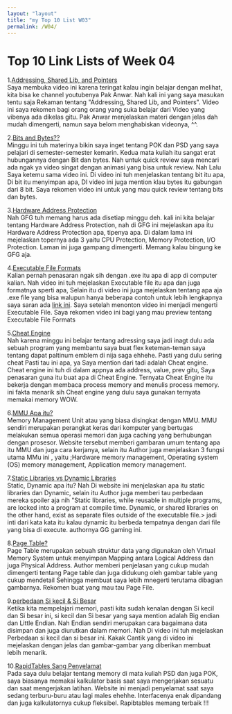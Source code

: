 ```yaml
---
layout: "layout"
title: "my Top 10 List W03"
permalink: /W04/
---
```


# Top 10 Link Lists of Week 04

   1.[Addressing, Shared Lib, and Pointers](https://www.youtube.com/watch?v=aQgyZGd1MhY)<br>
      Saya membuka video ini karena teringat kalau ingin belajar dengan  melihat, kita  bisa ke channel youtubenya Pak Anwar. Nah kali ini yang saya masukan tentu saja
      Rekaman tentang "Addressing, Shared Lib, and Pointers". Video ini saya rekomen bagi orang orang yang suka belajar dari Video yang vibenya ada dikelas gitu. Pak Anwar 
      menjelaskan materi dengan jelas dah mudah dimengerti, namun saya belom menghabiskan videonya, ^^.

   2.[Bits and Bytes??](https://www.youtube.com/watch?v=a5_J9C1XwHs)<br>
      Minggu ini tuh materinya bikin saya inget tentang POK dan PSD yang saya pelajari di semester-semester kemarin. Kedua mata kuliah itu sangat erat hubungannya dengan Bit dan bytes. 
      Nah untuk quick review saya mencari ada ngak ya video singat dengan animasi yang bisa untuk review. Nah Lalu Saya ketemu sama video ini. Di video ini tuh menjelaskan tentang bit itu apa,
      Di bit itu menyimpan apa, DI video ini juga mention klau bytes itu gabungan dari 8 bit. Saya rekomen video ini untuk yang mau quick review tentang bits dan bytes.

   3.[Hardware Address Protection](https://www.geeksforgeeks.org/hardware-protection-and-type-of-hardware-protection/)<br>
      Nah GFG tuh memang harus ada disetiap minggu deh. kali ini kita belajar tentang Hardware Address Protection, nah di GFG ini mejelaskan apa itu Hardware Address Protection apa, tipenya apa.
      Di dalam lama ini mejelaskan topernya ada 3 yaitu CPU Protection, Memory Protection, I/O Protection. Laman ini juga gampang dimengerti. Memang kalau bingung ke GFG aja.

   4.[Executable File Formats](https://www.youtube.com/watch?v=899qcXJ84dQ)<br>
      Kalian pernah penasaran ngak sih dengan .exe itu apa di app di computer kalian. Nah video ini tuh mejelaskan Executable file itu apa dan juga formatnya sperti apa, Selain itu di video ini
      juga mejelaskan tentang apa aja .exe file yang bisa walupun hanya beberapa contoh untuk lebih lengkapnya saya saran ada [link ini](https://www.lifewire.com/list-of-executable-file-extensions-2626061). 
      Saya setelah menonton video ini menjadi mengerti Executable File. Saya rekomen video ini bagi yang mau preview tentang Executable File Formats

   5.[Cheat Engine](https://www.cheatengine.org/index.php)<br>
      Nah karena minggu ini belajar tentang adressing saya jadi inagt dulu ada sebuah program yang membantu saya buat flex keteman-teman saya tentang dapat paltinum emblem di nija saga ehhehe. Pasti yang dulu sering cheat 
      Pasti tau ini apa, ya Saya mention dari tadi adalah Cheat engine. Cheat engine ini tuh di dalam appnya ada address,  value, prev gitu, Saya penasaran guna itu buat apa di Cheat Engine. Ternyata Cheat Engine itu bekerja 
      dengan  membaca process memory and menulis process memory. ini fakta menarik sih Cheat engine yang dulu saya gunakan ternyata memakai memory WOW.

   6.[MMU Apa itu?](https://www.techopedia.com/definition/4768/memory-management-unit-mmu)<br>
      Memory Management Unit atau yang biasa disingkat dengan MMU. MMU sendiri merupakan perangkat keras dari komputer yang bertugas melakukan semua operasi memori dan juga caching yang berhubungan dengan prosesor. 
      Website tersebut memberi gambaran umum tentang apa itu MMU dan juga cara kerjanya, selain itu Author juga menjelaskan 3 fungsi utama MMu ini , yaitu ;Hardware memory management, Operating system (OS) memory management,
      Application memory management. 

   7.[Static Libraries vs Dynamic Libraries](https://medium.com/@StueyGK/static-libraries-vs-dynamic-libraries-af78f0b5f1e4)<br>
      Static, Dynamic apa itu? Nah Di website ini menjelaskan apa itu static libraries dan Dynamic, selain itu Author juga memberi tau perbedaan mereka spoiler aja nih "Static libraries, while reusable in multiple programs, 
      are locked into a program at compile time. Dynamic, or shared libraries on the other hand, exist as separate files outside of the executable file.> jadi inti dari kata kata itu kalau dynamic itu berbeda tempatnya dengan dari file yang bisa di execute.
      authornya GG gaming ini.

   8.[Page Table? ](https://www.javatpoint.com/os-page-table)<br>
      Page Table merupakan sebuah struktur data yang digunakan oleh Virtual Memory System untuk menyimpan Mapping antara Logical Address dan juga Physical Address. 
      Author memberi penjelasan yang cukup mudah dimengerti tentang Page table dan juga didukung oleh gambar table yang cukup mendetail Sehingga membuat saya lebih mnegerti terutama 
      dibagian gambarnya. Rekomen buat yang mau tau Page File.


   9.[perbedaan Si kecil & Si Besar](https://www.youtube.com/watch?v=WBA6svOyWb8)<br>
      Ketika kita mempelajari memori, pasti kita sudah kenalan dengan Si kecil dan Si besar ini, si kecil dan Si besar yang saya mention adalah  Big endian dan Little Endian. Nah Endian sendiri merupakan cara bagaimana 
      data disimpan dan juga diurutkan dalam memori. Nah Di video ini tuh mejelaskan Perbedaan si kecil dan si besar ini. Kakak Cantik yang di video ini mejelaskan dengan jelas dan gambar-gambar yang diberikan membuat lebih menarik.

   10.[RapidTables Sang Penyelamat](https://www.rapidtables.com/convert/number/hex-to-binary.html)<br>
       Pada saya dulu belajar tentang memory di mata kuliah PSD dan juga POK, saya biasanya memakai kalkulator basis saat saya mengerjakan sesuatu dan  saat mengerjakan latihan. Website ini menjadi penyelamat saat saya sedang terburu-buru atau lagi males ehehhe. 
       Interfacenya enak dipandang dan juga kalkulatornya cukup fleksibel. Rapibtables memang terbaik !!!
